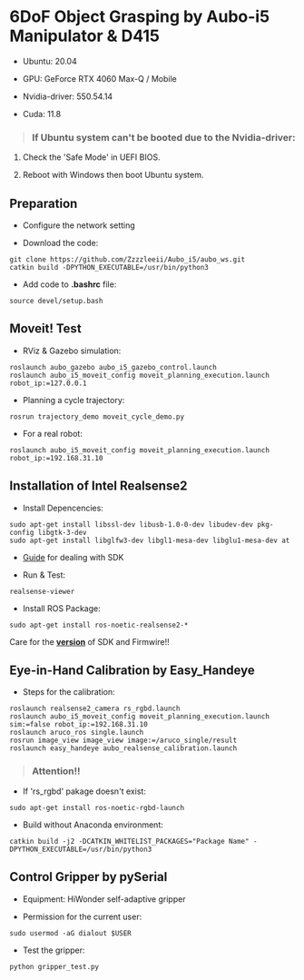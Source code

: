   # 6DoF Object Grasping by Aubo-i5 Manipulator & D415
  
- Ubuntu: 20.04

- GPU: GeForce RTX 4060 Max-Q / Mobile

- Nvidia-driver: 550.54.14

- Cuda: 11.8

> ### If Ubuntu system can't be booted due to the Nvidia-driver:

1. Check the 'Safe Mode' in UEFI BIOS.

2. Reboot with Windows then boot Ubuntu system.

## Preparation
- Configure the network setting

- Download the code:
```
git clone https://github.com/Zzzzleeii/Aubo_i5/aubo_ws.git
catkin build -DPYTHON_EXECUTABLE=/usr/bin/python3
```

- Add code to **.bashrc** file:
```
source devel/setup.bash
```

## Moveit! Test

- RViz & Gazebo simulation:
```
roslaunch aubo_gazebo aubo_i5_gazebo_control.launch
roslaunch aubo_i5_moveit_config moveit_planning_execution.launch robot_ip:=127.0.0.1
```

- Planning a cycle trajectory:
```
rosrun trajectory_demo moveit_cycle_demo.py
```

- For a real robot:
```
roslaunch aubo_i5_moveit_config moveit_planning_execution.launch robot_ip:=192.168.31.10
```

## Installation of Intel Realsense2

- Install Depencencies:
```
sudo apt-get install libssl-dev libusb-1.0-0-dev libudev-dev pkg-config libgtk-3-dev
sudo apt-get install libglfw3-dev libgl1-mesa-dev libglu1-mesa-dev at
```

- [Guide](https://github.com/IntelRealSense/librealsense/blob/master/doc/distribution_linux.md#uninstalling-the-packages) for dealing with SDK

- Run & Test:
```
realsense-viewer
```

- Install ROS Package:
```
sudo apt-get install ros-noetic-realsense2-*
```

Care for the [**version**](https://dev.intelrealsense.com/docs/firmware-releases-d400) of SDK and Firmwire!!

## Eye-in-Hand Calibration by Easy_Handeye

- Steps for the calibration:
```
roslaunch realsense2_camera rs_rgbd.launch
roslaunch aubo_i5_moveit_config moveit_planning_execution.launch sim:=false robot_ip:=192.168.31.10
roslaunch aruco_ros single.launch 
rosrun image_view image_view image:=/aruco_single/result
roslaunch easy_handeye aubo_realsense_calibration.launch
```

> ### Attention!!

- If 'rs_rgbd' pakage doesn't exist:
```
sudo apt-get install ros-noetic-rgbd-launch
```

- Build without Anaconda environment:
```
catkin build -j2 -DCATKIN_WHITELIST_PACKAGES="Package Name" -DPYTHON_EXECUTABLE=/usr/bin/python3
```

## Control Gripper by pySerial

- Equipment: HiWonder self-adaptive gripper

- Permission for the current user:
```
sudo usermod -aG dialout $USER
```

- Test the gripper:
```
python gripper_test.py
```
